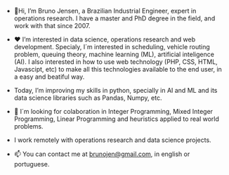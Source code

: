 - 👋Hi, I’m Bruno Jensen, a Brazilian Industrial Engineer, expert in operations research. I have a master and PhD degree in the field, and work with that since 2007.

- :hearts: I’m interested in data science, operations research and web development. Specialy, I´m interested in scheduling, vehicle routing problem, queuing theory, machine learning (ML), artificial inteligence (AI). I also interested in how to use web technology (PHP, CSS, HTML, Javascipt, etc) to make all this technologies available to the end user, in a easy and beatiful way.

- Today, I’m improving my skills in python, specially in AI and ML and its data science libraries such as Pandas, Numpy, etc.

- :dart: I´m looking for colaboration in Integer Programming, Mixed Integer Programming, Linear Programming and heuristics applied to real world problems.

- I work remotely with operations research and data science projects. 
 
- 📫 You can contact me at brunojen@gmail.com, in english or portuguese.
